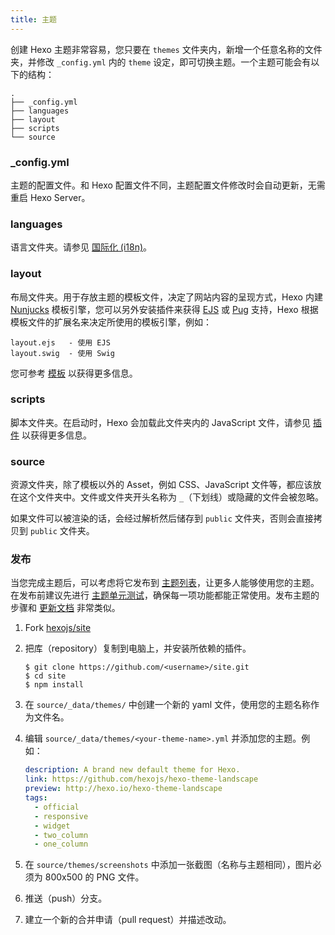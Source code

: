 ```yaml
---
title: 主题
---
```


创建 Hexo 主题非常容易，您只要在 `themes` 文件夹内，新增一个任意名称的文件夹，并修改 `_config.yml` 内的 `theme` 设定，即可切换主题。一个主题可能会有以下的结构：

```plain
.
├── _config.yml
├── languages
├── layout
├── scripts
└── source
```

### \_config.yml

主题的配置文件。和 Hexo 配置文件不同，主题配置文件修改时会自动更新，无需重启 Hexo Server。

### languages

语言文件夹。请参见 [国际化 (i18n)](internationalization.html)。

### layout

布局文件夹。用于存放主题的模板文件，决定了网站内容的呈现方式，Hexo 内建 [Nunjucks] 模板引擎，您可以另外安装插件来获得 [EJS] 或 [Pug] 支持，Hexo 根据模板文件的扩展名来决定所使用的模板引擎，例如：

```plain
layout.ejs   - 使用 EJS
layout.swig  - 使用 Swig
```

您可参考 [模板](templates.html) 以获得更多信息。

### scripts

脚本文件夹。在启动时，Hexo 会加载此文件夹内的 JavaScript 文件，请参见 [插件](plugins.html) 以获得更多信息。

### source

资源文件夹，除了模板以外的 Asset，例如 CSS、JavaScript 文件等，都应该放在这个文件夹中。文件或文件夹开头名称为 `_`（下划线）或隐藏的文件会被忽略。

如果文件可以被渲染的话，会经过解析然后储存到 `public` 文件夹，否则会直接拷贝到 `public` 文件夹。

### 发布

当您完成主题后，可以考虑将它发布到 [主题列表](/themes)，让更多人能够使用您的主题。在发布前建议先进行 [主题单元测试](https://github.com/hexojs/hexo-theme-unit-test)，确保每一项功能都能正常使用。发布主题的步骤和 [更新文档](contributing.html#更新文档) 非常类似。

1. Fork [hexojs/site]
2. 把库（repository）复制到电脑上，并安装所依赖的插件。

   ```shell
   $ git clone https://github.com/<username>/site.git
   $ cd site
   $ npm install
   ```

3. 在 `source/_data/themes/` 中创建一个新的 yaml 文件，使用您的主题名称作为文件名。

4. 编辑 `source/_data/themes/<your-theme-name>.yml` 并添加您的主题。例如：

   ```yaml
   description: A brand new default theme for Hexo.
   link: https://github.com/hexojs/hexo-theme-landscape
   preview: http://hexo.io/hexo-theme-landscape
   tags:
     - official
     - responsive
     - widget
     - two_column
     - one_column
   ```

5. 在 `source/themes/screenshots` 中添加一张截图（名称与主题相同），图片必须为 800x500 的 PNG 文件。
6. 推送（push）分支。
7. 建立一个新的合并申请（pull request）并描述改动。

[EJS]: https://github.com/hexojs/hexo-renderer-ejs
[Pug]: https://github.com/hexojs/hexo-renderer-pug
[hexojs/site]: https://github.com/hexojs/site
[Nunjucks]: https://mozilla.github.io/nunjucks/
